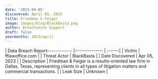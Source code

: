 ```yaml
---
date: '2023-04-05'
discovered: April 05, 2023
title: Friedman & Feiger
image: images/blog/BlackBasta.png
author: Breachsense Support
draft: false
yearmonths: 2023/april
---
```


| Data Breach Report------------:     |:-------------:    | :-----:|
| Victim      | fflawoffice.com      | 
| Threat Actor      | BlackBasta      | 
| Date Discovered      | Apr 05, 2023      | 
| Description      | Friedman & Feiger is a results-oriented law firm in Dallas, Texas, representing clients in all types of litigation matters and commercial transactions.      | 
| Leak Size      | Unknown      | 

